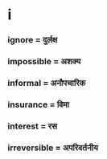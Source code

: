 # i

### ignore = दुर्लक्ष

### impossible = अशक्य

### informal = अनौपचारिक

### insurance = विमा

### interest = रस

### irreversible = अपरिवर्तनीय

